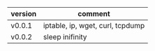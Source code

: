 |version|comment|
|-------|---------------------------------|
|v0.0.1|iptable, ip, wget, curl, tcpdump|
|v0.0.2|sleep inifinity|
